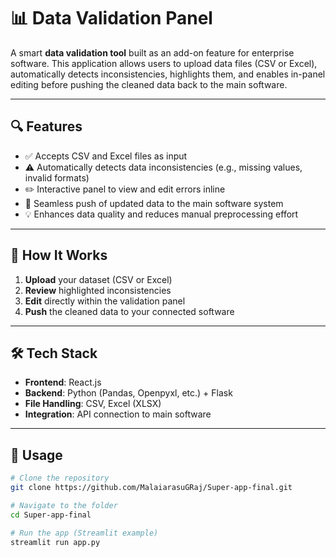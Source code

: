 # 📊 Data Validation Panel

A smart **data validation tool** built as an add-on feature for enterprise software. This application allows users to upload data files (CSV or Excel), automatically detects inconsistencies, highlights them, and enables in-panel editing before pushing the cleaned data back to the main software.

---

## 🔍 Features

- ✅ Accepts CSV and Excel files as input
- ⚠️ Automatically detects data inconsistencies (e.g., missing values, invalid formats)
- ✏️ Interactive panel to view and edit errors inline
- 🔁 Seamless push of updated data to the main software system
- 💡 Enhances data quality and reduces manual preprocessing effort

---

## 🚀 How It Works

1. **Upload** your dataset (CSV or Excel)
2. **Review** highlighted inconsistencies
3. **Edit** directly within the validation panel
4. **Push** the cleaned data to your connected software

---

## 🛠️ Tech Stack

- **Frontend**: React.js 
- **Backend**: Python (Pandas, Openpyxl, etc.) + Flask 
- **File Handling**: CSV, Excel (XLSX)
- **Integration**: API connection to main software 

---

## 📂 Usage

```bash
# Clone the repository
git clone https://github.com/MalaiarasuGRaj/Super-app-final.git

# Navigate to the folder
cd Super-app-final

# Run the app (Streamlit example)
streamlit run app.py
